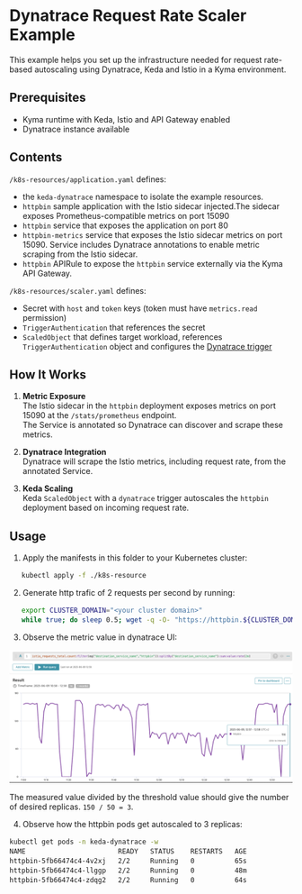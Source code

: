 # Dynatrace Request Rate Scaler Example

This example helps you set up the infrastructure needed for request rate-based autoscaling using Dynatrace, Keda and Istio in a Kyma environment.

## Prerequisites

- Kyma runtime with Keda, Istio and API Gateway enabled
- Dynatrace instance available

## Contents

`/k8s-resources/application.yaml` defines:
 - the `keda-dynatrace` namespace to isolate the example resources.
 - `httpbin` sample application with the Istio sidecar injected.The sidecar exposes Prometheus-compatible metrics on port 15090
 - `httpbin` service that exposes the application on port 80
 - `httpbin-metrics` service that exposes the Istio sidecar metrics on port 15090. Service includes Dynatrace annotations to enable metric scraping from the Istio sidecar.
 - `httpbin` APIRule to expose the `httpbin` service externally via the Kyma API Gateway.

`/k8s-resources/scaler.yaml` defines:
 - Secret with `host` and `token` keys (token must have `metrics.read` permission)
 - `TriggerAuthentication` that references the secret
 - `ScaledObject` that defines target workload, references `TriggerAuthentication` object and configures the [Dynatrace trigger](https://keda.sh/docs/2.15/scalers/dynatrace/)

## How It Works

1. **Metric Exposure**  
   The Istio sidecar in the `httpbin` deployment exposes metrics on port 15090 at the `/stats/prometheus` endpoint.  
   The Service is annotated so Dynatrace can discover and scrape these metrics.

2. **Dynatrace Integration**  
   Dynatrace will scrape the Istio metrics, including request rate, from the annotated Service.

3. **Keda Scaling**  
   Keda `ScaledObject` with a `dynatrace` trigger autoscales the `httpbin` deployment based on incoming request rate.

## Usage

1. Apply the manifests in this folder to your Kubernetes cluster:

```bash
   kubectl apply -f ./k8s-resource
```

2. Generate http trafic of 2 requests per second by running:

```bash
   export CLUSTER_DOMAIN="<your cluster domain>"
   while true; do sleep 0.5; wget -q -O- "https://httpbin.${CLUSTER_DOMAIN}/get" ; done
```

3. Observe the metric value in dynatrace UI:

![Dynatrace Metric Visualization](assets/dynatrace-ui.png)

The measured value divided by the threshold value should give the number of desired replicas.
`150 / 50 = 3`.

4. Observe how the httpbin pods get autoscaled to 3 replicas:

```bash
kubectl get pods -n keda-dynatrace -w
NAME                       READY   STATUS    RESTARTS   AGE
httpbin-5fb66474c4-4v2xj   2/2     Running   0          65s
httpbin-5fb66474c4-llggp   2/2     Running   0          48m
httpbin-5fb66474c4-zdqg2   2/2     Running   0          64s
```